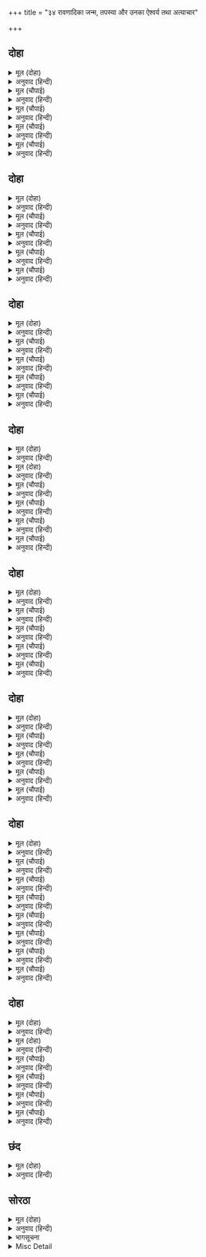 +++
title = "३४ रावणादिका जन्म, तपस्या और उनका ऐश्वर्य तथा अत्याचार"

+++


## दोहा


<details><summary>मूल (दोहा)</summary>

भरद्वाज सुनु जाहि जब होइ बिधाता बाम।  
धूरि मेरुसम जनक जम ताहि ब्यालसम दाम॥ १७५॥
</details>

<details><summary>अनुवाद (हिन्दी)</summary>

(याज्ञवल्क्यजी कहते हैं—) हे भरद्वाज! सुनो, विधाता जब जिसके विपरीत होते हैं, तब उसके लिये धूल सुमेरुपर्वतके समान (भारी और कुचल डालनेवाली), पिता यमके समान (कालरूप) और रस्सी साँपके समान (काट खानेवाली) हो जाती है॥ १७५॥
</details>

<details><summary>मूल (चौपाई)</summary>

काल पाइ मुनि सुनु सोइ राजा।  
भयउ निसाचर सहित समाजा॥  
दस सिर ताहि बीस भुजदंडा।  
रावन नाम बीर बरिबंडा॥
</details>

<details><summary>अनुवाद (हिन्दी)</summary>

हे मुनि! सुनो, समय पाकर वही राजा परिवारसहित रावण नामक राक्षस हुआ। उसके दस सिर और बीस भुजाएँ थीं और वह बड़ा ही प्रचण्ड शूरवीर था॥ १॥
</details>

<details><summary>मूल (चौपाई)</summary>

भूप अनुज अरिमर्दन नामा।  
भयउ सो कुंभकरन बलधामा॥  
सचिव जो रहा धरमरुचि जासू।  
भयउ बिमात्र बंधु लघु तासू॥
</details>

<details><summary>अनुवाद (हिन्दी)</summary>

अरिमर्दन नामक जो राजाका छोटा भाई था, वह बलका धाम कुम्भकर्ण हुआ। उसका जो मन्त्री था, जिसका नाम धर्मरुचि था, वह रावणका सौतेला छोटा भाई हुआ॥ २॥
</details>

<details><summary>मूल (चौपाई)</summary>

नाम बिभीषन जेहि जग जाना।  
बिष्नुभगत बिग्यान निधाना॥  
रहे जे सुत सेवक नृप केरे।  
भए निसाचर घोर घनेरे॥
</details>

<details><summary>अनुवाद (हिन्दी)</summary>

उसका विभीषण नाम था, जिसे सारा जगत् जानता है। वह विष्णुभक्त और ज्ञान-विज्ञानका भण्डार था और जो राजाके पुत्र और सेवक थे, वे सभी बड़े भयानक राक्षस हुए॥ ३॥
</details>

<details><summary>मूल (चौपाई)</summary>

कामरूप खल जिनस अनेका।  
कुटिल भयंकर बिगत बिबेका॥  
कृपा रहित हिंसक सब पापी।  
बरनि न जाहिं बिस्व परितापी॥
</details>

<details><summary>अनुवाद (हिन्दी)</summary>

वे सब अनेकों जातिके, मनमाना रूप धारण करनेवाले, दुष्ट, कुटिल, भयंकर, विवेकरहित, निर्दयी, हिंसक, पापी और संसारभरको दुःख देनेवाले हुए; उनका वर्णन नहीं हो सकता॥ ४॥
</details>

## दोहा


<details><summary>मूल (दोहा)</summary>

उपजे जदपि पुलस्त्यकुल पावन अमल अनूप।  
तदपि महीसुर श्राप बस भए सकल अघरूप॥ १७६॥
</details>

<details><summary>अनुवाद (हिन्दी)</summary>

यद्यपि वे पुलस्त्य ऋषिके पवित्र, निर्मल और अनुपम कुलमें उत्पन्न हुए, तथापि ब्राह्मणोंके शापके कारण वे सब पापरूप हुए॥ १७६॥
</details>

<details><summary>मूल (चौपाई)</summary>

कीन्ह बिबिध तप तीनिहुँ भाई।  
परम उग्र नहिं बरनि सो जाई॥  
गयउ निकट तप देखि बिधाता।  
मागहु बर प्रसन्न मैं ताता॥
</details>

<details><summary>अनुवाद (हिन्दी)</summary>

तीनों भाइयोंने अनेकों प्रकारकी बड़ी ही कठिन तपस्या की, जिसका वर्णन नहीं हो सकता। (उनका उग्र) तप देखकर ब्रह्माजी उनके पास गये और बोले—हे तात! मैं प्रसन्न हूँ, वर माँगो॥ १॥
</details>

<details><summary>मूल (चौपाई)</summary>

करि बिनती पद गहि दससीसा।  
बोलेउ बचन सुनहु जगदीसा॥  
हम काहू के मरहिं न मारें।  
बानर मनुज जाति दुइ बारें॥
</details>

<details><summary>अनुवाद (हिन्दी)</summary>

रावणने विनय करके और चरण पकड़कर कहा—हे जगदीश्वर! सुनिये, वानर और मनुष्य—इन दो जातियोंको छोड़कर हम और किसीके मारे न मरें (यह वर दीजिये)॥ २॥
</details>

<details><summary>मूल (चौपाई)</summary>

एवमस्तु तुम्ह बड़ तप कीन्हा।  
मैं ब्रह्माँ मिलि तेहि बर दीन्हा॥  
पुनि प्रभु कुंभकरन पहिं गयऊ।  
तेहि बिलोकि मन बिसमय भयऊ॥
</details>

<details><summary>अनुवाद (हिन्दी)</summary>

(शिवजी कहते हैं कि—) मैंने और ब्रह्माने मिलकर उसे वर दिया कि ऐसा ही हो, तुमने बड़ा तप किया है। फिर ब्रह्माजी कुम्भकर्णके पास गये। उसे देखकर उनके मनमें बड़ा आश्चर्य हुआ॥ ३॥
</details>

<details><summary>मूल (चौपाई)</summary>

जौं एहिं खल नित करब अहारू।  
होइहि सब उजारि संसारू॥  
सारद प्रेरि तासु मति फेरी।  
मागेसि नीद मास षट केरी॥
</details>

<details><summary>अनुवाद (हिन्दी)</summary>

जो यह दुष्ट नित्य आहार करेगा, तो सारा संसार ही उजाड़ हो जायगा। (ऐसा विचारकर) ब्रह्माजीने सरस्वतीको प्रेरणा करके उसकी बुद्धि फेर दी। (जिससे) उसने छः महीनेकी नींद माँगी॥ ४॥
</details>

## दोहा


<details><summary>मूल (दोहा)</summary>

गए बिभीषन पास पुनि कहेउ पुत्र बर मागु।  
तेहिं मागेउ भगवंत पद कमल अमल अनुरागु॥ १७७॥
</details>

<details><summary>अनुवाद (हिन्दी)</summary>

फिर ब्रह्माजी विभीषणके पास गये और बोले—हे पुत्र! वर माँगो। उसने भगवान् के चरणकमलोंमें निर्मल (निष्काम और अनन्य) प्रेम माँगा॥ १७७॥
</details>

<details><summary>मूल (चौपाई)</summary>

तिन्हहि देइ बर ब्रह्म सिधाए।  
हरषित ते अपने गृह आए॥  
मय तनुजा मंदोदरि नामा।  
परम सुंदरी नारि ललामा॥
</details>

<details><summary>अनुवाद (हिन्दी)</summary>

उनको वर देकर ब्रह्माजी चले गये और वे (तीनों भाई) हर्षित होकर अपने घर लौट आये। मय दानवकी मन्दोदरी नामकी कन्या परम सुन्दरी और स्त्रियोंमें शिरोमणि थी॥ १॥
</details>

<details><summary>मूल (चौपाई)</summary>

सोइ मयँ दीन्हि रावनहि आनी।  
होइहि जातुधानपति जानी॥  
हरषित भयउ नारि भलि पाई।  
पुनि दोउ बंधु बिआहेसि जाई॥
</details>

<details><summary>अनुवाद (हिन्दी)</summary>

मयने उसे लाकर रावणको दिया। उसने जान लिया कि यह राक्षसोंका राजा होगा। अच्छी स्त्री पाकर रावण प्रसन्न हुआ और फिर उसने जाकर दोनों भाइयोंका विवाह कर दिया॥ २॥
</details>

<details><summary>मूल (चौपाई)</summary>

गिरि त्रिकूट एक सिंधु मझारी।  
बिधि निर्मित दुर्गम अति भारी॥  
सोइ मय दानवँ बहुरि सँवारा।  
कनक रचित मनिभवन अपारा॥
</details>

<details><summary>अनुवाद (हिन्दी)</summary>

समुद्रके बीचमें त्रिकूट नामक पर्वतपर ब्रह्माका बनाया हुआ एक बड़ा भारी किला था। (महान् मायावी और निपुण कारीगर) मय दानवने उसको फिरसे सजा दिया। उसमें मणियोंसे जडे़ हुए सोनेके अनगिनत महल थे॥ ३॥
</details>

<details><summary>मूल (चौपाई)</summary>

भोगावति जसि अहिकुल बासा।  
अमरावति जसि सक्रनिवासा॥  
तिन्ह तें अधिक रम्य अति बंका।  
जग बिख्यात नाम तेहि लंका॥
</details>

<details><summary>अनुवाद (हिन्दी)</summary>

जैसी नागकुलके रहनेकी (पाताललोकमें) भोगावती पुरी है और इन्द्रके रहनेकी (स्वर्गलोकमें) अमरावती पुरी है, उनसे भी अधिक सुन्दर और बाँका वह दुर्ग था। जगत् में उसका नाम लङ्का प्रसिद्ध हुआ॥ ४॥
</details>

## दोहा


<details><summary>मूल (दोहा)</summary>

खाईं सिंधु गभीर अति चारिहुँ दिसि फिरि आव।  
कनक कोट मनिखचित दृढ़ बरनि न जाइ बनाव॥ १७८(क)॥
</details>

<details><summary>अनुवाद (हिन्दी)</summary>

उसे चारों ओरसे समुद्रकी अत्यन्त गहरी खाई घेरे हुए है। उस (दुर्ग) के मणियोंसे जड़ा हुआ सोनेका मजबूत परकोटा है, जिसकी कारीगरीका वर्णन नहीं किया जा सकता॥ १७८(क)॥
</details>

<details><summary>मूल (दोहा)</summary>

हरि प्रेरित जेहिं कलप जोइ जातुधानपति होइ।  
सूर प्रतापी अतुलबल दल समेत बस सोइ॥ १७८(ख)॥
</details>

<details><summary>अनुवाद (हिन्दी)</summary>

भगवान् की प्रेरणासे जिस कल्पमें जो राक्षसोंका राजा (रावण) होता है, वही शूर, प्रतापी, अतुलित बलवान् अपनी सेनासहित उस पुरीमें बसता है॥ १७८(ख)॥
</details>

<details><summary>मूल (चौपाई)</summary>

रहे तहाँ निसिचर भट भारे।  
ते सब सुरन्ह समर संघारे॥  
अब तहँ रहहिं सक्र के प्रेरे।  
रच्छक कोटि जच्छपति केरे॥
</details>

<details><summary>अनुवाद (हिन्दी)</summary>

(पहले) वहाँ बड़े-बडे़ योद्धा राक्षस रहते थे। देवताओंने उन सबको युद्धमें मार डाला। अब इन्द्रकी प्रेरणासे वहाँ कुबेरके एक करोड़ रक्षक (यक्ष लोग) रहते हैं—॥ १॥
</details>

<details><summary>मूल (चौपाई)</summary>

दसमुख कतहुँ खबरि असि पाई।  
सेन साजि गढ़ घेरेसि जाई॥  
देखि बिकट भट बड़ि कटकाई।  
जच्छ जीव लै गए पराई॥
</details>

<details><summary>अनुवाद (हिन्दी)</summary>

रावणको कहीं ऐसी खबर मिली तब उसने सेना सजाकर किलेको जा घेरा। उस बड़े विकट योद्धा और उसकी बड़ी सेनाको देखकर यक्ष अपने प्राण लेकर भाग गये॥ २॥
</details>

<details><summary>मूल (चौपाई)</summary>

फिरि सब नगर दसानन देखा।  
गयउ सोच सुख भयउ बिसेषा॥  
सुंदर सहज अगम अनुमानी।  
कीन्हि तहाँ रावन रजधानी॥
</details>

<details><summary>अनुवाद (हिन्दी)</summary>

तब रावणने घूम-फिरकर सारा नगर देखा, उसकी (स्थानसम्बन्धी) चिन्ता मिट गयी और उसे बहुत ही सुख हुआ। उस पुरीको स्वाभाविक ही सुन्दर और (बाहरवालोंके लिये) दुर्गम अनुमान करके रावणने वहाँ अपनी राजधानी कायम की॥ ३॥
</details>

<details><summary>मूल (चौपाई)</summary>

जेहि जस जोग बाँटि गृह दीन्हे।  
सुखी सकल रजनीचर कीन्हे॥  
एक बार कुबेर पर धावा।  
पुष्पक जान जीति लै आवा॥
</details>

<details><summary>अनुवाद (हिन्दी)</summary>

योग्यताके अनुसार घरोंको बाँटकर रावणने सब राक्षसोंको सुखी किया। एक बार वह कुबेरपर चढ़ दौड़ा और उससे पुष्पकविमानको जीतकर ले आया॥ ४॥
</details>

## दोहा


<details><summary>मूल (दोहा)</summary>

कौतुकहीं कैलास पुनि लीन्हेसि जाइ उठाइ।  
मनहुँ तौलि निज बाहुबल चला बहुत सुख पाइ॥ १७९॥
</details>

<details><summary>अनुवाद (हिन्दी)</summary>

फिर उसने जाकर (एक बार) खिलवाड़हीमें कैलास पर्वतको उठा लिया और मानो अपनी भुजाओंका बल तौलकर, बहुत सुख पाकर वह वहाँसे चला आया॥ १७९॥
</details>

<details><summary>मूल (चौपाई)</summary>

सुख संपति सुत सेन सहाई।  
जय प्रताप बल बुद्धि बड़ाई॥  
नित नूतन सब बाढ़त जाई।  
जिमि प्रतिलाभ लोभ अधिकाई॥
</details>

<details><summary>अनुवाद (हिन्दी)</summary>

सुख, सम्पत्ति, पुत्र, सेना, सहायक, जय, प्रताप, बल, बुद्धि और बड़ाई—ये सब उसके नित्य नये (वैसे ही) बढ़ते जाते थे, जैसे प्रत्येक लाभपर लोभ बढ़ता है॥ १॥
</details>

<details><summary>मूल (चौपाई)</summary>

अतिबल कुंभकरन अस भ्राता।  
जेहि कहुँ नहिं प्रतिभट जग जाता॥  
करइ पान सोवइ षट मासा।  
जागत होइ तिहूँ पुर त्रासा॥
</details>

<details><summary>अनुवाद (हिन्दी)</summary>

अत्यन्त बलवान् कुम्भकर्ण-सा उसका भाई था, जिसके जोड़का योद्धा जगत् में पैदा ही नहीं हुआ। वह मदिरा पीकर छः महीने सोया करता था। उसके जागते ही तीनों लोकोंमें तहलका मच जाता था॥ २॥
</details>

<details><summary>मूल (चौपाई)</summary>

जौं दिन प्रति अहार कर सोई।  
बिस्व बेगि सब चौपट होई॥  
समर धीर नहिं जाइ बखाना।  
तेहि सम अमित बीर बलवाना॥
</details>

<details><summary>अनुवाद (हिन्दी)</summary>

यदि वह प्रतिदिन भोजन करता, तब तो सम्पूर्ण विश्व शीघ्र ही चौपट (खाली) हो जाता। रणधीर ऐसा था कि जिसका वर्णन नहीं किया जा सकता। (लङ्कामें) उसके ऐसे असंख्य बलवान् वीर थे॥ ३॥
</details>

<details><summary>मूल (चौपाई)</summary>

बारिदनाद जेठ सुत तासू।  
भट महुँ प्रथम लीक जग जासू॥  
जेहि न होइ रन सनमुख कोई।  
सुरपुर नितहिं परावन होई॥
</details>

<details><summary>अनुवाद (हिन्दी)</summary>

मेघनाद रावणका बड़ा लड़का था, जिसका जगत् के योद्धाओंमें पहला नंबर था। रणमें कोई भी उसका सामना नहीं कर सकता था। स्वर्गमें तो (उसके भयसे) नित्य भगदड़ मची रहती थी॥ ४॥
</details>

## दोहा


<details><summary>मूल (दोहा)</summary>

कुमुख अकंपन कुलिसरद धूमकेतु अतिकाय।  
एक एक जग जीति सक ऐसे सुभट निकाय॥ १८०॥
</details>

<details><summary>अनुवाद (हिन्दी)</summary>

(इनके अतिरिक्त) दुर्मुख, अकम्पन, वज्रदन्त, धूमकेतु और अतिकाय आदि ऐसे अनेक योद्धा थे, जो अकेले ही सारे जगत् को जीत सकते थे॥ १८०॥
</details>

<details><summary>मूल (चौपाई)</summary>

कामरूप जानहिं सब माया।  
सपनेहुँ जिन्ह कें धरम न दाया॥  
दसमुख बैठ सभाँ एक बारा।  
देखि अमित आपन परिवारा॥
</details>

<details><summary>अनुवाद (हिन्दी)</summary>

सभी राक्षस मनमाना रूप बना सकते थे और (आसुरी) माया जानते थे। उनके दया-धर्म स्वप्नमें भी नहीं था। एक बार सभामें बैठे हुए रावणने अपने अगणित परिवारको देखा—॥ १॥
</details>

<details><summary>मूल (चौपाई)</summary>

सुत समूह जन परिजन नाती।  
गनै को पार निसाचर जाती॥  
सेन बिलोकि सहज अभिमानी।  
बोला बचन क्रोध मद सानी॥
</details>

<details><summary>अनुवाद (हिन्दी)</summary>

पुत्र-पौत्र, कुटुम्बी और सेवक ढेर-के-ढेर थे। (सारी) राक्षसोंकी जातियोंको तो गिन ही कौन सकता था? अपनी सेनाको देखकर स्वभावसे ही अभिमानी रावण क्रोध और गर्वमें सनी हुई वाणी बोला—॥ २॥
</details>

<details><summary>मूल (चौपाई)</summary>

सुनहु सकल रजनीचर जूथा।  
हमरे बैरी बिबुध बरूथा॥  
ते सनमुख नहिं करहिं लराई।  
देखि सबल रिपु जाहिं पराई॥
</details>

<details><summary>अनुवाद (हिन्दी)</summary>

हे समस्त राक्षसोंके दलो! सुनो, देवतागण हमारे शत्रु हैं। वे सामने आकर युद्ध नहीं करते। बलवान् शत्रुको देखकर भाग जाते हैं॥ ३॥
</details>

<details><summary>मूल (चौपाई)</summary>

तेन्ह कर मरन एक बिधि होई।  
कहउँ बुझाइ सुनहु अब सोई॥  
द्विजभोजन मख होम सराधा।  
सब कै जाइ करहु तुम्ह बाधा॥
</details>

<details><summary>अनुवाद (हिन्दी)</summary>

उनका मरण एक ही उपायसे हो सकता है, मैं समझाकर कहता हूँ। अब उसे सुनो। (उनके बलको बढ़ानेवाले) ब्राह्मणभोजन, यज्ञ, हवन और श्राद्ध—इन सबमें जाकर तुम बाधा डालो॥ ४॥
</details>

## दोहा


<details><summary>मूल (दोहा)</summary>

छुधा छीन बलहीन सुर सहजेहिं मिलिहहिं आइ।  
तब मारिहउँ कि छाड़िहउँ भली भाँति अपनाइ॥ १८१॥
</details>

<details><summary>अनुवाद (हिन्दी)</summary>

भूखसे दुर्बल और बलहीन होकर देवता सहजहीमें आ मिलेंगे। तब उनको मैं मार डालूँगा अथवा भलीभाँति अपने अधीन करके (सर्वथा पराधीन करके) छोड़ दूँगा॥ १८१॥
</details>

<details><summary>मूल (चौपाई)</summary>

मेघनाद कहुँ पुनि हँकरावा।  
दीन्ही सिख बलु बयरु बढ़ावा॥  
जे सुर समर धीर बलवाना।  
जिन्ह कें लरिबे कर अभिमाना॥
</details>

<details><summary>अनुवाद (हिन्दी)</summary>

फिर उसने मेघनादको बुलवाया और सिखा-पढ़ाकर उसके बल और (देवताओंके प्रति) वैरभावको उत्तेजना दी। (फिर कहा—) हे पुत्र! जो देवता रणमें धीर और बलवान् हैं और जिन्हें लड़नेका अभिमान है॥ १॥
</details>

<details><summary>मूल (चौपाई)</summary>

तिन्हहि जीति रन आनेसु बाँधी।  
उठि सुत पितु अनुसासन काँधी॥  
एहि बिधि सबही अग्या दीन्ही।  
आपुनु चलेउ गदा कर लीन्ही॥
</details>

<details><summary>अनुवाद (हिन्दी)</summary>

उन्हें युद्धमें जीतकर बाँध लाना। बेटेने उठकर पिताकी आज्ञाको शिरोधार्य किया। इसी तरह उसने सबको आज्ञा दी और आप भी हाथमें गदा लेकर चल दिया॥ २॥
</details>

<details><summary>मूल (चौपाई)</summary>

चलत दसानन डोलति अवनी।  
गर्जत गर्भ स्त्रवहिं सुर रवनी॥  
रावन आवत सुनेउ सकोहा।  
देवन्ह तके मेरु गिरि खोहा॥
</details>

<details><summary>अनुवाद (हिन्दी)</summary>

रावणके चलनेसे पृथ्वी डगमगाने लगी और उसकी गर्जनासे देवरमणियोंके गर्भ गिरने लगे। रावणको क्रोधसहित आते हुए सुनकर देवताओंने सुमेरु पर्वतकी गुफाएँ तकीं (भागकर सुमेरुकी गुफाओंका आश्रय लिया)॥ ३॥
</details>

<details><summary>मूल (चौपाई)</summary>

दिगपालन्ह के लोक  सुहाए।  
सूने सकल दसानन पाए॥  
पुनि पुनि सिंघनाद करि भारी।  
देइ देवतन्ह गारि पचारी॥
</details>

<details><summary>अनुवाद (हिन्दी)</summary>

दिक्पालोंके सारे सुन्दर लोकोंको रावणने सूना पाया। वह बार-बार भारी सिंहगर्जना करके देवताओंको ललकार-ललकारकर गालियाँ देता था॥ ४॥
</details>

<details><summary>मूल (चौपाई)</summary>

रन मद मत्त फिरइ जग धावा।  
प्रतिभट खोजत कतहुँ न पावा॥  
रबि ससि पवन बरुन धनधारी।  
अगिनि काल जम सब अधिकारी॥
</details>

<details><summary>अनुवाद (हिन्दी)</summary>

रणके मदमें मतवाला होकर वह अपनी जोड़ीका योद्धा खोजता हुआ जगत् भरमें दौड़ता फिरा, परन्तु उसे ऐसा योद्धा कहीं नहीं मिला। सूर्य, चन्द्रमा, वायु, वरुण, कुबेर, अग्नि, काल और यम आदि सब अधिकारी,॥ ५॥
</details>

<details><summary>मूल (चौपाई)</summary>

किंनर सिद्ध मनुज सुर नागा।  
हठि सबही के पंथहिं लागा॥  
ब्रह्मसृष्टि जहँ लगि तनुधारी।  
दसमुख बसबर्ती नर नारी॥
</details>

<details><summary>अनुवाद (हिन्दी)</summary>

किन्नर, सिद्ध, मनुष्य, देवता और नाग—सभीके पीछे वह हठपूर्वक पड़ गया (किसीको भी उसने शान्तिपूर्वक नहीं बैठने दिया)। ब्रह्माजीकी सृष्टिमें जहाँतक शरीरधारी स्त्री-पुरुष थे, सभी रावणके अधीन हो गये॥ ६॥
</details>

<details><summary>मूल (चौपाई)</summary>

आयसु करहिं सकल भयभीता।  
नवहिं आइ नित चरन बिनीता॥
</details>

<details><summary>अनुवाद (हिन्दी)</summary>

डरके मारे सभी उसकी आज्ञाका पालन करते थे और नित्य आकर नम्रतापूर्वक उसके चरणोंमें सिर नवाते थे॥ ७॥
</details>

## दोहा


<details><summary>मूल (दोहा)</summary>

भुजबल बिस्व बस्य करि राखेसि कोउ न सुतंत्र।  
मंडलीक मनि रावन राज करइ निज मंत्र॥ १८२(क)॥
</details>

<details><summary>अनुवाद (हिन्दी)</summary>

उसने भुजाओंके बलसे सारे विश्वको वशमें कर लिया, किसीको स्वतन्त्र नहीं रहने दिया। (इस प्रकार) मण्डलीक राजाओंका शिरोमणि (सार्वभौम सम्राट्)रावण अपने इच्छानुसार राज्य करने लगा॥ १८२(क)॥
</details>

<details><summary>मूल (दोहा)</summary>

देव जच्छ गंधर्ब नर किंनर नाग कुमारि।  
जीति बरीं निज बाहुबल बहु सुंदर बर नारि॥ १८२(ख)॥
</details>

<details><summary>अनुवाद (हिन्दी)</summary>

देवता, यक्ष, गन्धर्व, मनुष्य, किन्नर और नागोंकी कन्याओं तथा बहुत-सी अन्य सुन्दरी और उत्तम स्त्रियोंको उसने अपनी भुजाओंके बलसे जीतकर ब्याह लिया॥ १८२(ख)॥
</details>

<details><summary>मूल (चौपाई)</summary>

इंद्रजीत सन जो कछु कहेऊ।  
सो सब जनु पहिलहिं करि रहेऊ॥  
प्रथमहिं जिन्ह कहुँ आयसु दीन्हा।  
तिन्ह कर चरित सुनहु जो कीन्हा॥
</details>

<details><summary>अनुवाद (हिन्दी)</summary>

मेघनादसे उसने जो कुछ कहा, उसे उसने (मेघनादने) मानो पहलेसे ही कर रखा था (अर्थात् रावणके कहनेभरकी देर थी, उसने आज्ञापालनमें तनिक भी देर नहीं की)। जिनको (रावणने मेघनादसे) पहले ही आज्ञा दे रखी थी, उन्होंने जो करतूतें की उन्हें सुनो—॥ १॥
</details>

<details><summary>मूल (चौपाई)</summary>

देखत भीमरूप सब पापी।  
निसिचर निकर देव परितापी॥  
करहिं उपद्रव असुर निकाया।  
नाना रूप धरहिं करि माया॥
</details>

<details><summary>अनुवाद (हिन्दी)</summary>

सब राक्षसोंके समूह देखनेमें बड़े भयानक, पापी और देवताओंको दुःख देनेवाले थे। वे असुरोंके समूह उपद्रव करते थे और मायासे अनेकों प्रकारके रूप धरते थे॥ २॥
</details>

<details><summary>मूल (चौपाई)</summary>

जेहि बिधि होइ धर्म निर्मूला।  
सो सब करहिं बेद प्रतिकूला॥  
जेहिं जेहिं देस धेनु द्विज पावहिं।  
नगर गाउँ पुर आगि लगावहिं॥
</details>

<details><summary>अनुवाद (हिन्दी)</summary>

जिस प्रकार धर्मकी जड़ कटे, वे वही सब वेदविरुद्ध काम करते थे। जिस-जिस स्थानमें वे गौ और ब्राह्मणोंको पाते थे, उसी नगर, गाँव और पुरवेमें आग लगा देते थे॥ ३॥
</details>

<details><summary>मूल (चौपाई)</summary>

सुभ आचरन कतहुँ नहिं होई।  
देव बिप्र गुरु मान न कोई॥  
नहिं हरिभगति जग्य तप ग्याना।  
सपनेहुँ सुनिअ न बेद पुराना॥
</details>

<details><summary>अनुवाद (हिन्दी)</summary>

(उनके डरसे) कहीं भी शुभ आचरण (ब्राह्मणभोजन, यज्ञ, श्राद्ध आदि) नहीं होते थे। देवता, ब्राह्मण और गुरुको कोई नहीं मानता था। न हरिभक्ति थी, न यज्ञ, तप और ज्ञान था। वेद और पुराण तो स्वप्नमें भी सुननेको नहीं मिलते थे॥ ४॥
</details>

## छंद


<details><summary>मूल (दोहा)</summary>

जप जोग बिरागा तप मख भागा श्रवन सुनइ दससीसा।  
आपुनु उठि धावइ रहै न पावइ धरि सब घालइ खीसा॥  
अस भ्रष्ट अचारा भा संसारा धर्म सुनिअ नहिं काना।  
तेहि बहुबिधि त्रासइ देस निकासइ जो कह बेद पुराना॥
</details>

<details><summary>अनुवाद (हिन्दी)</summary>

जप, योग, वैराग्य, तप तथा यज्ञमें (देवताओंके) भाग पानेकी बात रावण कहीं कानोंसे सुन पाता, तो (उसी समय ) स्वयं उठ दौड़ता। कुछ भी रहने नहीं पाता, वह सबको पकड़कर विध्वंस कर डालता था। संसारमें ऐसा भ्रष्ट आचरण फैल गया कि धर्म तो कानोंमें भी सुननेमें नहीं आता था; जो कोई वेद और पुराण कहता, उसको बहुत तरहसे त्रास देता और देशसे निकाल देता था।
</details>

## सोरठा


<details><summary>मूल (दोहा)</summary>

बरनि न जाइ अनीति घोर निसाचर जो करहिं।  
हिंसा पर अति प्रीति तिन्ह के पापहि कवनि मिति॥ १८३॥
</details>

<details><summary>अनुवाद (हिन्दी)</summary>

राक्षसलोग जो घोर अत्याचार करते थे, उसका वर्णन नहीं किया जा सकता। हिंसापर ही जिनकी प्रीति है, उनके पापोंका क्या ठिकाना!॥१८३॥
</details>

<details><summary>भागसूचना</summary>

मासपारायण, छठा विश्राम
</details>

<details><summary>Misc Detail</summary>


</details>

